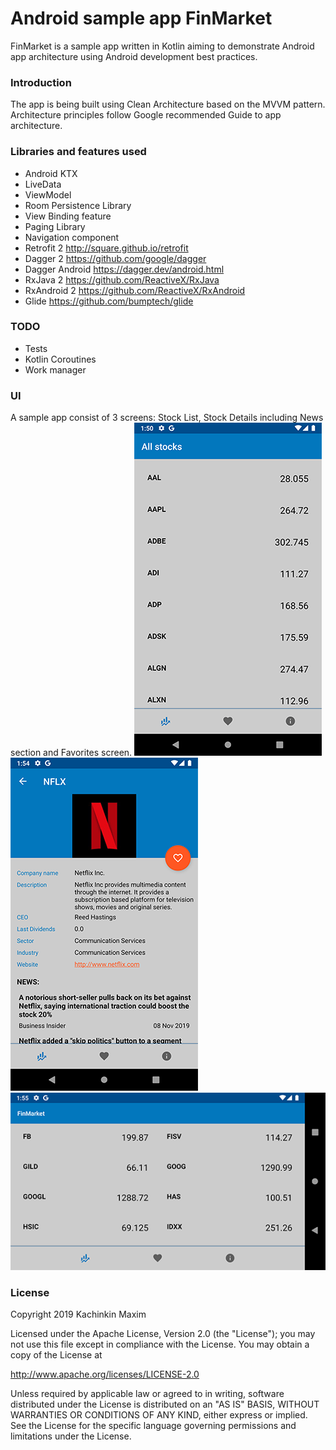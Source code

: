 # Android sample app FinMarket

FinMarket is a sample app written in Kotlin aiming to demonstrate Android app architecture using Android development best practices.

### Introduction
The app is being built using Clean Architecture based on the MVVM pattern. Architecture principles follow Google recommended Guide to app architecture.

### Libraries and features used
- Android KTX
- LiveData
- ViewModel
- Room Persistence Library
- View Binding feature
- Paging Library
- Navigation component
- Retrofit 2 http://square.github.io/retrofit
- Dagger 2 https://github.com/google/dagger
- Dagger Android https://dagger.dev/android.html
- RxJava 2 https://github.com/ReactiveX/RxJava
- RxAndroid 2 https://github.com/ReactiveX/RxAndroid
- Glide https://github.com/bumptech/glide

### TODO
- Tests
- Kotlin Coroutines
- Work manager

### UI
A sample app consist of 3 screens: Stock List, Stock Details including News section and Favorites screen.
![](https://raw.githubusercontent.com/makzimi/finmarket/master/screenshots/Screenshot_01.png)
![](https://raw.githubusercontent.com/makzimi/finmarket/master/screenshots/Screenshot_02.png)
![](https://raw.githubusercontent.com/makzimi/finmarket/master/screenshots/Screenshot_03.png)

### License
Copyright 2019 Kachinkin Maxim

Licensed under the Apache License, Version 2.0 (the "License"); you may not use this file except in compliance with the License. You may obtain a copy of the License at

http://www.apache.org/licenses/LICENSE-2.0

Unless required by applicable law or agreed to in writing, software distributed under the License is distributed on an "AS IS" BASIS, WITHOUT WARRANTIES OR CONDITIONS OF ANY KIND, either express or implied. See the License for the specific language governing permissions and limitations under the License.
